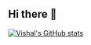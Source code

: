 ## Hi there 👋

<!--
**vk28122812/vk28122812** is a ✨ _special_ ✨ repository because its `README.md` (this file) appears on your GitHub profile.

Here are some ideas to get you started:

- 🔭 I’m currently working on ...
- 🌱 I’m currently learning ...
- 👯 I’m looking to collaborate on ...
- 🤔 I’m looking for help with ...
- 💬 Ask me about ...
- 📫 How to reach me: ...
- 😄 Pronouns: ...
- ⚡ Fun fact: ...
-->
[![Vishal's GitHub stats](https://github-readme-stats.vercel.app/api?username=vk28122812)](https://github.com/vk28122812/github-readme-stats)
